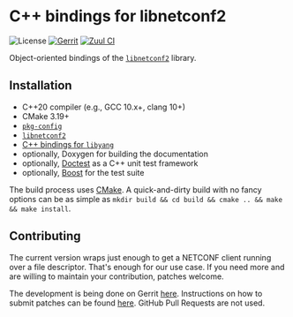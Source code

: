 # C++ bindings for libnetconf2

![License](https://img.shields.io/github/license/CESNET/libnetconf2-cpp)
[![Gerrit](https://img.shields.io/badge/patches-via%20Gerrit-blue)](https://gerrit.cesnet.cz/q/project:CzechLight/libnetconf2-cpp)
[![Zuul CI](https://img.shields.io/badge/zuul-checked-blue)](https://zuul.gerrit.cesnet.cz/t/public/buildsets?project=CzechLight/libnetconf2-cpp)

Object-oriented bindings of the [`libnetconf2`](https://github.com/CESNET/libnetconf2) library.

## Installation
- C++20 compiler (e.g., GCC 10.x+, clang 10+)
- CMake 3.19+
- [`pkg-config`](https://www.freedesktop.org/wiki/Software/pkg-config/)
- [`libnetconf2`](https://github.com/CESNET/libnetconf2)
- [C++ bindings for `libyang`](https://github.com/CESNET/libyang-cpp)
- optionally, Doxygen for building the documentation
- optionally, [Doctest](https://github.com/onqtam/doctest/) as a C++ unit test framework
- optionally, [Boost](https://www.boost.org/) for the test suite

The build process uses [CMake](https://cmake.org/runningcmake/).
A quick-and-dirty build with no fancy options can be as simple as `mkdir build && cd build && cmake .. && make && make install`.

## Contributing
The current version wraps just enough to get a NETCONF client running over a file descriptor.
That's enough for our use case.
If you need more and are willing to maintain your contribution, patches welcome.

The development is being done on Gerrit [here](https://gerrit.cesnet.cz/q/project:CzechLight/libnetconf2-cpp).
Instructions on how to submit patches can be found [here](https://gerrit.cesnet.cz/Documentation/intro-gerrit-walkthrough-github.html).
GitHub Pull Requests are not used.
